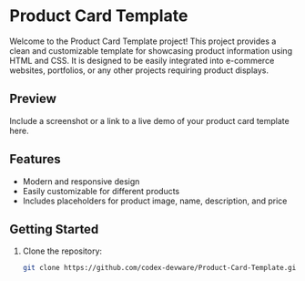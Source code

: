 # Product Card Template

Welcome to the Product Card Template project! This project provides a clean and customizable template for showcasing product information using HTML and CSS. It is designed to be easily integrated into e-commerce websites, portfolios, or any other projects requiring product displays.

## Preview

Include a screenshot or a link to a live demo of your product card template here.

## Features

- Modern and responsive design
- Easily customizable for different products
- Includes placeholders for product image, name, description, and price

## Getting Started

1. Clone the repository:

   ```bash
   git clone https://github.com/codex-devware/Product-Card-Template.git
   ```
